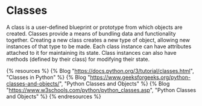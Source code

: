 # Classes

A class is a user-defined blueprint or prototype from which objects are created. Classes provide a means of bundling data and functionality together. Creating a new class creates a new type of object, allowing new instances of that type to be made. Each class instance can have attributes attached to it for maintaining its state. Class instances can also have methods (defined by their class) for modifying their state.

{% resources %}
  {% Blog "https://docs.python.org/3/tutorial/classes.html", "Classes in Python" %}
  {% Blog "https://www.geeksforgeeks.org/python-classes-and-objects/", "Python Classes and Objects" %}
  {% Blog "https://www.w3schools.com/python/python_classes.asp", "Python Classes and Objects" %}
{% endresources %}

